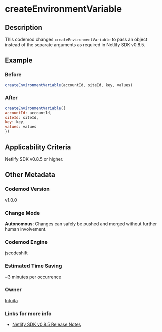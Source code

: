 # createEnvironmentVariable

## Description

This codemod changes `createEnvironmentVariable` to pass an object instead of the separate arguments as required in Netlify SDK v0.8.5.

## Example

### Before

```jsx
createEnvironmentVariable(accountId, siteId, key, values)
```

### After

```jsx
createEnvironmentVariable({
accountId: accountId,
siteId: siteId,
key: key,
values: values
})
```

## Applicability Criteria

Netlify SDK v0.8.5 or higher.

## Other Metadata

### Codemod Version

v1.0.0

### Change Mode

**Autonomous**: Changes can safely be pushed and merged without further human involvement.

### **Codemod Engine**

jscodeshift

### Estimated Time Saving

~3 minutes per occurrence

### Owner

[Intuita](https://github.com/intuita-inc)

### Links for more info

- [Netlify SDK v0.8.5 Release Notes](https://sdk.netlify.com/release-notes/#085)